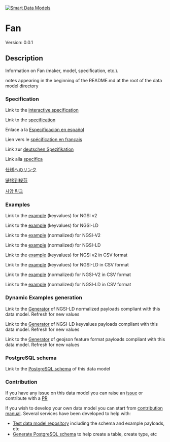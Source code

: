 [![Smart Data Models](https://smartdatamodels.org/wp-content/uploads/2022/01/SmartDataModels_logo.png "Logo")](https://smartdatamodels.org)
# Fan
Version: 0.0.1

## Description 

Information on Fan (maker, model, specification, etc.).

notes appearing in the beginning of the README.md at the root of the data model directory
### Specification

Link to the [interactive specification](https://swagger.lab.fiware.org/?url=https://smart-data-models.github.io/dataModel.ZEB/Fan/swagger.yaml)

Link to the [specification](https://github.com/smart-data-models/dataModel.ZEB/blob/master/Fan/doc/spec.md)

Enlace a la [Especificación en español](https://github.com/smart-data-models/dataModel.ZEB/blob/master/Fan/doc/spec_ES.md)

Lien vers le [spécification en français](https://github.com/smart-data-models/dataModel.ZEB/blob/master/Fan/doc/spec_FR.md)

Link zur [deutschen Spezifikation](https://github.com/smart-data-models/dataModel.ZEB/blob/master/Fan/doc/spec_DE.md)

Link alla [specifica](https://github.com/smart-data-models/dataModel.ZEB/blob/master/Fan/doc/spec_IT.md)

[仕様へのリンク](https://github.com/smart-data-models/dataModel.ZEB/blob/master/Fan/doc/spec_JA.md)

[链接到规范](https://github.com/smart-data-models/dataModel.ZEB/blob/master/Fan/doc/spec_ZH.md)

[사양 링크](https://github.com/smart-data-models/dataModel.ZEB/blob/master/Fan/doc/spec_KO.md)
### Examples

Link to the [example](https://smart-data-models.github.io/dataModel.ZEB/Fan/examples/example.json) (keyvalues) for NGSI v2

Link to the [example](https://smart-data-models.github.io/dataModel.ZEB/Fan/examples/example.jsonld) (keyvalues) for NGSI-LD

Link to the [example](https://smart-data-models.github.io/dataModel.ZEB/Fan/examples/example-normalized.json) (normalized) for NGSI-V2

Link to the [example](https://smart-data-models.github.io/dataModel.ZEB/Fan/examples/example-normalized.jsonld) (normalized) for NGSI-LD

Link to the [example](https://github.com/smart-data-models/dataModel.ZEB/blob/master/Fan/examples/example.json.csv) (keyvalues) for NGSI v2 in CSV format

Link to the [example](https://github.com/smart-data-models/dataModel.ZEB/blob/master/Fan/examples/example.jsonld.csv) (keyvalues) for NGSI-LD in CSV format

Link to the [example](https://github.com/smart-data-models/dataModel.ZEB/blob/master/Fan/examples/example-normalized.json.csv) (normalized) for NGSI-V2 in CSV format

Link to the [example](https://github.com/smart-data-models/dataModel.ZEB/blob/master/Fan/examples/example-normalized.jsonld.csv) (normalized) for NGSI-LD in CSV format
### Dynamic Examples generation

Link to the [Generator](https://smartdatamodels.org/extra/ngsi-ld_generator.php?schemaUrl=https://raw.githubusercontent.com/smart-data-models/dataModel.ZEB/master/Fan/schema.json&email=info@smartdatamodels.org) of NGSI-LD normalized payloads compliant with this data model. Refresh for new values

Link to the [Generator](https://smartdatamodels.org/extra/ngsi-ld_generator_keyvalues.php?schemaUrl=https://raw.githubusercontent.com/smart-data-models/dataModel.ZEB/master/Fan/schema.json&email=info@smartdatamodels.org) of NGSI-LD keyvalues payloads compliant with this data model. Refresh for new values

Link to the [Generator](https://smartdatamodels.org/extra/geojson_features_generator.php?schemaUrl=https://raw.githubusercontent.com/smart-data-models/dataModel.ZEB/master/Fan/schema.json&email=info@smartdatamodels.org) of geojson feature format payloads compliant with this data model. Refresh for new values
### PostgreSQL schema

Link to the [PostgreSQL schema](https://github.com/smart-data-models/dataModel.ZEB/blob/master/Fan/schema.sql) of this data model
### Contribution

 If you have any issue on this data model you can raise an [issue](https://github.com/smart-data-models/dataModel.ZEB/issues)  or contribute with a [PR](https://github.com/smart-data-models/dataModel.ZEB/pulls)

 If you wish to develop your own data model you can start from [contribution manual](https://bit.ly/contribution_manual). Several services have been developed to help with: 
 - [Test data model repository](https://smartdatamodels.org/index.php/data-models-contribution-api/) including the schema and example payloads, etc
 - [Generate PostgreSQL schema](https://smartdatamodels.org/index.php/sql-service/) to help create a table, create type, etc